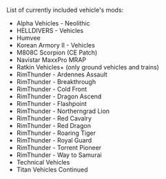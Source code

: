 List of currently included vehicle's mods:

- Alpha Vehicles - Neolithic
- HELLDIVERS - Vehicles
- Humvee
- Korean Armory II - Vehicles
- M808C Scorpion (CE Patch)
- Navistar MaxxPro MRAP
- Ratkin Vehicles+ (only ground vehicles and trains)
- RimThunder - Ardennes Assault
- RimThunder - Breakthrough
- RimThunder - Cold Front
- RimThunder - Dragon Ascend
- RimThunder - Flashpoint
- RimThunder - Northerngrad Lion
- RimThunder - Red Cavalry
- RimThunder - Red Dragon
- RimThunder - Roaring Tiger
- RimThunder - Royal Guard
- RimThunder - Torrent Pioneer
- RimThunder - Way to Samurai
- Technical Vehicles
- Titan Vehicles Continued
